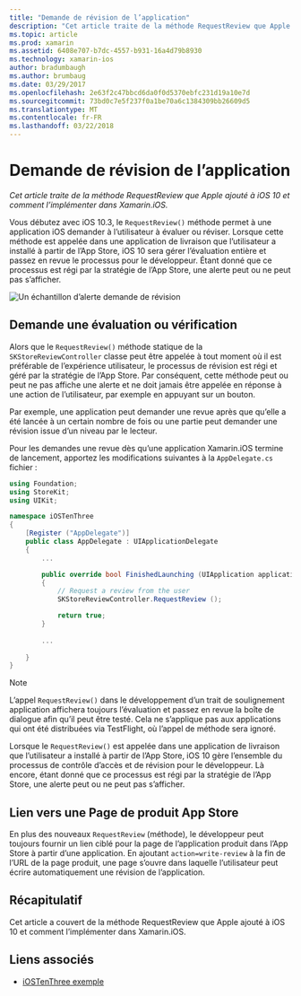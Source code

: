 ```yaml
---
title: "Demande de révision de l’application"
description: "Cet article traite de la méthode RequestReview que Apple ajouté à iOS 10 et comment l’implémenter dans Xamarin.iOS."
ms.topic: article
ms.prod: xamarin
ms.assetid: 6408e707-b7dc-4557-b931-16a4d79b8930
ms.technology: xamarin-ios
author: bradumbaugh
ms.author: brumbaug
ms.date: 03/29/2017
ms.openlocfilehash: 2e63f2c47bbcd6da0f0d5370ebfc231d19a10e7d
ms.sourcegitcommit: 73bd0c7e5f237f0a1be70a6c1384309bb26609d5
ms.translationtype: MT
ms.contentlocale: fr-FR
ms.lasthandoff: 03/22/2018
---
```

# <a name="request-app-review"></a>Demande de révision de l’application

_Cet article traite de la méthode RequestReview que Apple ajouté à iOS 10 et comment l’implémenter dans Xamarin.iOS._

Vous débutez avec iOS 10.3, le `RequestReview()` méthode permet à une application iOS demander à l’utilisateur à évaluer ou réviser. Lorsque cette méthode est appelée dans une application de livraison que l’utilisateur a installé à partir de l’App Store, iOS 10 sera gérer l’évaluation entière et passez en revue le processus pour le développeur. Étant donné que ce processus est régi par la stratégie de l’App Store, une alerte peut ou ne peut pas s’afficher.

![](request-app-review-images/review01.png "Un échantillon d’alerte demande de révision")

## <a name="requesting-a-rating-or-review"></a>Demande une évaluation ou vérification

Alors que le `RequestReview()` méthode statique de la `SKStoreReviewController` classe peut être appelée à tout moment où il est préférable de l’expérience utilisateur, le processus de révision est régi et géré par la stratégie de l’App Store. Par conséquent, cette méthode peut ou peut ne pas affiche une alerte et ne doit jamais être appelée en réponse à une action de l’utilisateur, par exemple en appuyant sur un bouton.

Par exemple, une application peut demander une revue après que qu’elle a été lancée à un certain nombre de fois ou une partie peut demander une révision issue d’un niveau par le lecteur.

Pour les demandes une revue dès qu’une application Xamarin.iOS termine de lancement, apportez les modifications suivantes à la `AppDelegate.cs` fichier :

```csharp
using Foundation;
using StoreKit;
using UIKit;

namespace iOSTenThree
{
    [Register ("AppDelegate")]
    public class AppDelegate : UIApplicationDelegate
    {
        ...

        public override bool FinishedLaunching (UIApplication application, NSDictionary launchOptions)
        {
            // Request a review from the user
            SKStoreReviewController.RequestReview ();

            return true;
        }
        
        ...
        
    }
}
```

> [!NOTE]
> L’appel `RequestReview()` dans le développement d’un trait de soulignement application affichera toujours l’évaluation et passez en revue la boîte de dialogue afin qu’il peut être testé. Cela ne s’applique pas aux applications qui ont été distribuées via TestFlight, où l’appel de méthode sera ignoré.

Lorsque le `RequestReview()` est appelée dans une application de livraison que l’utilisateur a installé à partir de l’App Store, iOS 10 gère l’ensemble du processus de contrôle d’accès et de révision pour le développeur. Là encore, étant donné que ce processus est régi par la stratégie de l’App Store, une alerte peut ou ne peut pas s’afficher.

## <a name="linking-to-an-app-store-product-page"></a>Lien vers une Page de produit App Store 

En plus des nouveaux `RequestReview` (méthode), le développeur peut toujours fournir un lien ciblé pour la page de l’application produit dans l’App Store à partir d’une application. En ajoutant `action=write-review` à la fin de l’URL de la page produit, une page s’ouvre dans laquelle l’utilisateur peut écrire automatiquement une révision de l’application. 

## <a name="summary"></a>Récapitulatif

Cet article a couvert de la méthode RequestReview que Apple ajouté à iOS 10 et comment l’implémenter dans Xamarin.iOS.



## <a name="related-links"></a>Liens associés

- [iOSTenThree exemple](https://developer.xamarin.com/samples/ios/iOS10/iOSTenThree)
